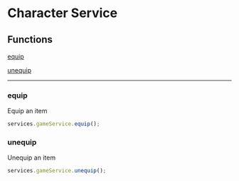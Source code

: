 # Character Service

## Functions

[equip](#equip)

[unequip](#unequip)

---

### equip

Equip an item

```javascript
services.gameService.equip();
```

### unequip

Unequip an item

```javascript
services.gameService.unequip();
```
